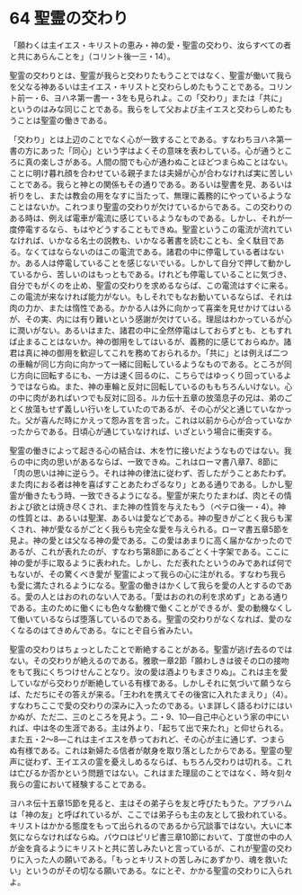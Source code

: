 # 64 聖霊の交わり

「願わくは主イエス・キリストの恵み・神の愛・聖霊の交わり、汝らすべての者と共にあらんことを」（コリント後一三・14）。

聖霊の交わりとは、聖霊が我らと交わりたもうことではなく、聖霊が働いて我らを父なる神あるいは主イエス・キリストと交わらしめたもうことである。コリント前一・6、ヨハネ第一書一・3をも見られよ。この「交わり」または「共に」というのはみな同じことである。我らをして父および主イエスと交わらしめたもうことは聖霊の働きである。

「交わり」とは上辺のことでなく心が一致することである。すなわちヨハネ第一書の方にあった「同心」という字はよくその意味を表わしている。心が通うところに真の楽しさがある。人間の間でも心が通わぬことほどつまらぬことはない。ことに明け暮れ顔を合わせている親子または夫婦が心が合わなければ実に苦しいことである。我らと神との関係もその通りである。あるいは聖書を見、あるいは祈りをし、または教会の用をなすに当たって、無理に義務的にやっているようなことはないか。これつまり聖霊の交わりが欠けているからである。この交わりのある時は、例えば電車が電流に感じているようなものである。しかし、それが一度停電するなら、もはやどうすることもできぬ。聖霊というこの電流が流れていなければ、いかなる名士の説教も、いかなる著書を読むことも、全く駄目である。なくてはならないのはこの電流である。諸君の中に停電している者はないか。ある人は停電していることを感じないでいる。しかして自分で押して動かしているから、苦しいのはもっともである。けれども停電していることに気づき、自分でもがくのを止め、聖霊の交わりを求めるならば、この電流はすぐに来る。この電流が来なければ能力がない。もしそれでもなお動いているならば、それは肉の力か、または惰性である。かかる人は外に向かって喜楽を見せかけてはいるが、その実、内には有り難いという感謝が欠けている。理屈はわかっているが心に潤いがない。あるいはまた、諸君の中に全然停電はしておらずとも、ともすれば止まることはないか。神の御用をしてはいるが、義務的に感じておらぬか。諸君は真に神の御用を歓迎してこれを務めておられるか。「共に」とは例えば二つの車輪が同じ方向に向かって一緒に回転しているようなものである。ところが同じ方向に回転するにも、一方は速く回るのに、こちらではゆっくり回っているようではならぬ。また、神の車輪と反対に回転しているのももちろんいけない。心の中に肉があればいつでも反対に回る。ルカ伝十五章の放蕩息子の兄は、弟のごとく放蕩もせず義しい行いをしていたのであるが、その心が父と通じていなかった。父が喜んだ時にかえって怨み言を言った。これは以前から心が合っていなかったからである。日頃心が通じていなければ、いざという場合に衝突する。

聖霊の働きによって起きる心の結合は、木を竹に接いだようなものではない。我らの中に肉の思いがあるならば、一致できぬ。これはローマ書八章7、8節に「肉の思いは神に逆らう。それは神の律法に従わず、否したがうことあたわず。また肉におる者は神を喜ばすことあたわざるなり」とある通りである。しかし聖霊が働きたもう時、一致できるようになる。聖霊が来たりたまわぱ、肉とその情および欲とは焼き尽くされ、また神の性質を与えたもう（ペテロ後一・4）。神の性質とは、あるいは聖潔、あるいは愛などである。神の聖きがごとく我らも潔くされ、神が愛なるがごとく我らも完全な愛を与えられる。ローマ書五章5節を見よ。神の愛とは父なる神の愛である。この愛はあまりに高く届かなかったのであるが、これが表れたのが、すなわち第8節にあるごとく十字架である。ここに神の愛が手に取るように表われた。しかし、ただ表れたというのみであれば何でもないが、その驚くべき愛が
聖霊によって我らの心に注がれる。すなわち我らも愛に満たされるようになる。聖霊の働きはかくして我らを愛の人とするのである。愛の人とはおのれのない人である。「愛はおのれの利を求めず」とある通りである。主のために働くにも色々な動機で働くことができるが、愛の動機なくして働いているならば堕落しているのである。聖霊の交わりがなくなれば、愛のなくなるのはてきめんである。なにとぞ自ら省みたい。

聖霊の交わりはちょっとしたことで断絶することがある。聖霊が逃げ去るのではない。その交わりが絶えるのである。雅歌一章2節「願わしきは彼その口の接吻をもて我にくちつけせんことなり。汝の愛は酒よりもまさりぬ」。これは主を愛していながら交わりが断絶している有様である。しかしそれに気づいて願うならば、ただちにその答えが来る。「王われを携えてその後宮に入れたまえり」（4）。すなわちここで愛の交わりの深みに入ったのである。いま詳しく語るわけにはいかぬが、ただ二、三のところを見よう。二・9、10―自己中心という家の中にいれば、中は冬の生涯である。主は外より、「起ちて出で来たれ」と仰せられる。また五・2〜8―これは主イエスを恭っておれど、その心が主に通じず、つまらぬ有様である。これは新婦たる信者が献身を取り落としたからである。聖霊の聖声に従わず、王イエスの霊を憂えしめるならば、もちろん交わりは切れる。これは亡びるか否かという問題ではない。これはまた理屈のことではなく、時々刻々我らの霊において経験することである。

ヨハネ伝十五章15節を見ると、主はその弟子らを友と呼びたもうた。アブラハムは「神の友」と呼ばれているが、ここでは弟子らも主の友として扱われている。キリストはかかる態度をもって出られるのであるから冗談事ではない。大いに本気にならなければならぬ。パウロはピリピ書三章10節において、丁度世の中の人が金を貪るようにキリストと共に苦しみたいと言っているが、これが聖霊の交わりに入った人の願いである。「もっとキリストの苦しみにあずかり、魂を救いたい」というのがその切なる願いである。なにとぞ、かかる聖霊の交わりに入られよ。

